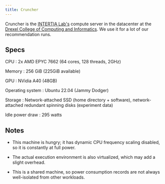 ```yaml
---
title: Cruncher
---
```


[inertial]: https://inertial.science
[cci]: https://drexel.edu/cci/

Cruncher is the [INTERTIA Lab's][inertial] compute server in the datacenter at
the [Drexel College of Computing and Informatics][cci].  We use it for a lot of
our recommendation runs.

## Specs

CPU
:   2x AMD EPYC 7662 (64 cores, 128 threads, 2GHz)

Memory
:   256 GiB (225GiB available)

GPU
:   NVidia A40 (48GB)

Operating system
:   Ubuntu 22.04 (Jammy Dodger)

Storage
:   Network-attached SSD (home directory + software), network-attached redundant spinning disks (experiment data)

Idle power draw
:   295 watts

## Notes

- This machine is hungry; it has dynamic CPU frequency scaling disabled, so it
  is constantly at full power.

- The actual execution environment is also virtualized, which may add a slight
  overhead.

- This is a shared machine, so power consumption records are not always
  well-isolated from other workloads.
